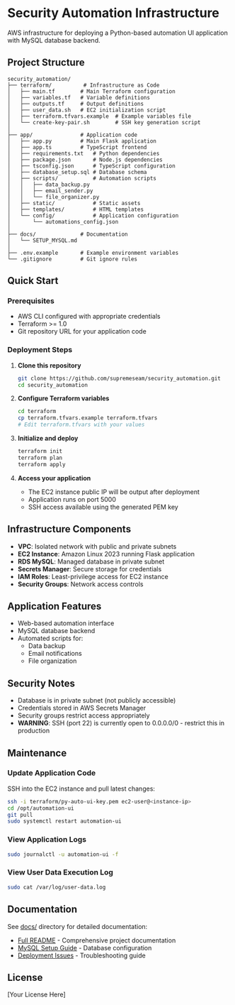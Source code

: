 # Security Automation Infrastructure

AWS infrastructure for deploying a Python-based automation UI application with MySQL database backend.

## Project Structure

```
security_automation/
├── terraform/          # Infrastructure as Code
│   ├── main.tf        # Main Terraform configuration
│   ├── variables.tf   # Variable definitions
│   ├── outputs.tf     # Output definitions
│   ├── user_data.sh   # EC2 initialization script
│   ├── terraform.tfvars.example  # Example variables file
│   └── create-key-pair.sh        # SSH key generation script
│
├── app/               # Application code
│   ├── app.py         # Main Flask application
│   ├── app.ts         # TypeScript frontend
│   ├── requirements.txt   # Python dependencies
│   ├── package.json       # Node.js dependencies
│   ├── tsconfig.json      # TypeScript configuration
│   ├── database_setup.sql # Database schema
│   ├── scripts/           # Automation scripts
│   │   ├── data_backup.py
│   │   ├── email_sender.py
│   │   └── file_organizer.py
│   ├── static/            # Static assets
│   ├── templates/         # HTML templates
│   └── config/            # Application configuration
│       └── automations_config.json
│
├── docs/              # Documentation
│   └── SETUP_MYSQL.md
│
├── .env.example       # Example environment variables
└── .gitignore         # Git ignore rules
```

## Quick Start

### Prerequisites
- AWS CLI configured with appropriate credentials
- Terraform >= 1.0
- Git repository URL for your application code

### Deployment Steps

1. **Clone this repository**
   ```bash
   git clone https://github.com/supremeseam/security_automation.git
   cd security_automation
   ```

2. **Configure Terraform variables**
   ```bash
   cd terraform
   cp terraform.tfvars.example terraform.tfvars
   # Edit terraform.tfvars with your values
   ```

3. **Initialize and deploy**
   ```bash
   terraform init
   terraform plan
   terraform apply
   ```

4. **Access your application**
   - The EC2 instance public IP will be output after deployment
   - Application runs on port 5000
   - SSH access available using the generated PEM key

## Infrastructure Components

- **VPC**: Isolated network with public and private subnets
- **EC2 Instance**: Amazon Linux 2023 running Flask application
- **RDS MySQL**: Managed database in private subnet
- **Secrets Manager**: Secure storage for credentials
- **IAM Roles**: Least-privilege access for EC2 instance
- **Security Groups**: Network access controls

## Application Features

- Web-based automation interface
- MySQL database backend
- Automated scripts for:
  - Data backup
  - Email notifications
  - File organization

## Security Notes

- Database is in private subnet (not publicly accessible)
- Credentials stored in AWS Secrets Manager
- Security groups restrict access appropriately
- **WARNING**: SSH (port 22) is currently open to 0.0.0.0/0 - restrict this in production

## Maintenance

### Update Application Code
SSH into the EC2 instance and pull latest changes:
```bash
ssh -i terraform/py-auto-ui-key.pem ec2-user@<instance-ip>
cd /opt/automation-ui
git pull
sudo systemctl restart automation-ui
```

### View Application Logs
```bash
sudo journalctl -u automation-ui -f
```

### View User Data Execution Log
```bash
sudo cat /var/log/user-data.log
```

## Documentation

See [docs/](docs/) directory for detailed documentation:
- [Full README](docs/README.md) - Comprehensive project documentation
- [MySQL Setup Guide](docs/SETUP_MYSQL.md) - Database configuration
- [Deployment Issues](docs/DEPLOYMENT_ISSUES_FIXED.md) - Troubleshooting guide

## License

[Your License Here]
